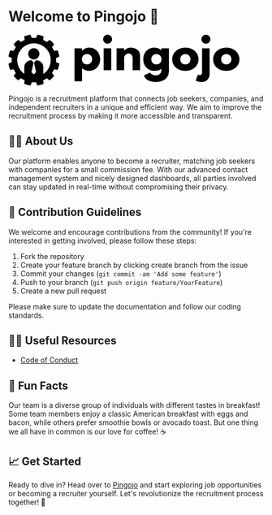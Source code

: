 # Welcome to Pingojo 👋

![Pingojo Logo](./pingojo_logo.png)

Pingojo is a recruitment platform that connects job seekers, companies, and independent recruiters in a unique and efficient way. We aim to improve the recruitment process by making it more accessible and transparent.

## 🙋‍♀️ About Us

Our platform enables anyone to become a recruiter, matching job seekers with companies for a small commission fee. With our advanced contact management system and nicely designed dashboards, all parties involved can stay updated in real-time without compromising their privacy.

## 🌈 Contribution Guidelines

We welcome and encourage contributions from the community! If you're interested in getting involved, please follow these steps:

1. Fork the repository
2. Create your feature branch by clicking create branch from the issue
3. Commit your changes (`git commit -am 'Add some feature'`)
4. Push to your branch (`git push origin feature/YourFeature`)
5. Create a new pull request

Please make sure to update the documentation and follow our coding standards.

## 👩‍💻 Useful Resources

- [Code of Conduct](./CODE_OF_CONDUCT.md)

## 🍿 Fun Facts

Our team is a diverse group of individuals with different tastes in breakfast! Some team members enjoy a classic American breakfast with eggs and bacon, while others prefer smoothie bowls or avocado toast. But one thing we all have in common is our love for coffee! ☕

## 📈 Get Started

Ready to dive in? Head over to [Pingojo](https://www.pingojo.com) and start exploring job opportunities or becoming a recruiter yourself. Let's revolutionize the recruitment process together! 🚀
